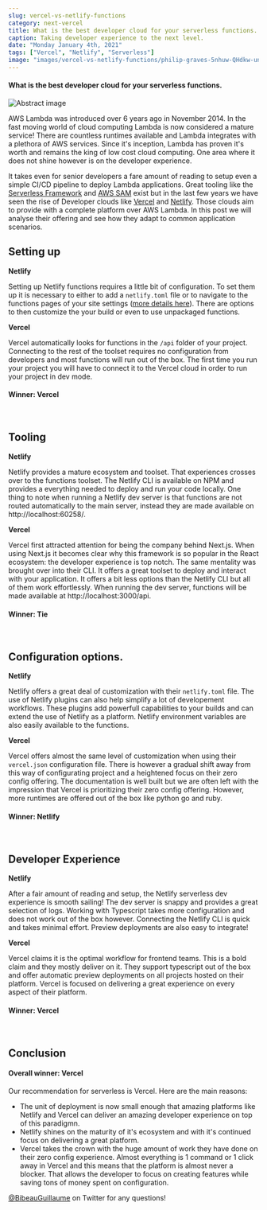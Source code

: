```yaml
---
slug: vercel-vs-netlify-functions
category: next-vercel
title: What is the best developer cloud for your serverless functions.
caption: Taking developer experience to the next level.
date: "Monday January 4th, 2021"
tags: ["Vercel", "Netlify", "Serverless"]
image: "images/vercel-vs-netlify-functions/philip-graves-5nhuw-QHdkw-unsplash.jpg"
---
```


#### **What is the best developer cloud for your serverless functions.**

![Abstract image](images/vercel-vs-netlify-functions/philip-graves-5nhuw-QHdkw-unsplash.jpg)

AWS Lambda was introduced over 6 years ago in November 2014. In the fast moving world of cloud computing Lambda is now considered a mature service! There are countless runtimes available and Lambda integrates with a plethora of AWS services. Since it's inception, Lambda has proven it's worth and remains the king of low cost cloud computing. One area where it does not shine however is on the developer experience.

It takes even for senior developers a fare amount of reading to setup even a simple CI/CD pipeline to deploy Lambda applications. Great tooling like the [Serverless Framework](https://www.serverless.com/) and [AWS SAM](https://docs.aws.amazon.com/serverless-application-model/latest/developerguide/sam-specification.html) exist but in the last few years we have seen the rise of Developer clouds like [Vercel](https://vercel.com/l) and [Netlify](https://www.netlify.com/). Those clouds aim to provide with a complete platform over AWS Lambda. In this post we will analyse their offering and see how they adapt to common application scenarios.

## Setting up

**Netlify**

Setting up Netlify functions requires a little bit of configuration. To set them up it is necessary to either to add a `netlify.toml` file or to navigate to the functions pages of your site settings ([more details here](https://docs.netlify.com/functions/overview/)). There are options to then customize the your build or even to use unpackaged functions.

**Vercel**

Vercel automatically looks for functions in the `/api` folder of your project. Connecting to the rest of the toolset requires no configuration from developers and most functions will run out of the box. The first time you run your project you will have to connect it to the Vercel cloud in order to run your project in dev mode.

#### **Winner:** Vercel

<br/>

## Tooling

**Netlify**

Netlify provides a mature ecosystem and toolset. That experiences crosses over to the functions toolset. The Netlify CLI is available on NPM and provides a everything needed to deploy and run your code locally. One thing to note when running a Netlify dev server is that functions are not routed automatically to the main server, instead they are made available on http://localhost:60258/.

**Vercel**

Vercel first attracted attention for being the company behind Next.js. When using Next.js it becomes clear why this framework is so popular in the React ecosystem: the developer experience is top notch. The same mentality was brought over into their CLI. It offers a great toolset to deploy and interact with your application. It offers a bit less options than the Netlify CLI but all of them work effortlessly. When running the dev server, functions will be made available at http://localhost:3000/api.

#### **Winner:** Tie

<br/>

## Configuration options.

**Netlify**

Netlify offers a great deal of customization with their `netlify.toml` file. The use of Netlify plugins can also help simplify a lot of developement workflows. These plugins add powerfull capabilities to your builds and can extend the use of Netlify as a platform. Netlify environment variables are also easily available to the functions.

**Vercel**

Vercel offers almost the same level of customization when using their `vercel.json` configuration file. There is however a gradual shift away from this way of configurating project and a heightened focus on their zero config offering. The documentation is well built but we are often left with the impression that Vercel is prioritizing their zero config offering. However, more runtimes are offered out of the box like python go and ruby.

#### **Winner:** Netlify

<br/>

## Developer Experience

**Netlify**

After a fair amount of reading and setup, the Netlify serverless dev experience is smooth sailing! The dev server is snappy and provides a great selection of logs. Working with Typescript takes more configuration and does not work out of the box however. Connecting the Netlify CLI is quick and takes minimal effort. Preview deployments are also easy to integrate!

**Vercel**

Vercel claims it is the optimal workflow for frontend teams. This is a bold claim and they mostly deliver on it. They support typescript out of the box and offer automatic preview deployments on all projects hosted on their platform. Vercel is focused on delivering a great experience on every aspect of their platform.

#### **Winner:** Vercel

<br/>

## Conclusion

#### **Overall winner:** Vercel

Our recommendation for serverless is Vercel. Here are the main reasons:

- The unit of deployment is now small enough that amazing platforms like Netlify and Vercel can deliver an amazing developer experience on top of this paradigmn.
- Netlify shines on the maturity of it's ecosystem and with it's continued focus on delivering a great platform.
- Vercel takes the crown with the huge amount of work they have done on their zero config experience. Almost everything is 1 command or 1 click away in Vercel and this means that the platform is almost never a blocker. That allows the developer to focus on creating features while saving tons of money spent on configuration.

[@BibeauGuillaume](https://twitter.com/BibeauGuillaume) on Twitter for any questions!
